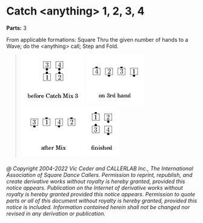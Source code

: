 
# Catch \<anything> 1, 2, 3, 4

**Parts:** 3  

From applicable formations: Square Thru the given number of hands to a Wave;
do the \<anything> call; Step and Fold.

> 
> ![alt](catch-1.png)
> ![alt](catch-2.png)
> ![alt](catch-3.png)
> ![alt](catch-4.png)
> 

###### @ Copyright 2004-2022 Vic Ceder and CALLERLAB Inc., The International Association of Square Dance Callers. Permission to reprint, republish, and create derivative works without royalty is hereby granted, provided this notice appears. Publication on the Internet of derivative works without royalty is hereby granted provided this notice appears. Permission to quote parts or all of this document without royalty is hereby granted, provided this notice is included. Information contained herein shall not be changed nor revised in any derivation or publication.
